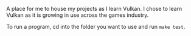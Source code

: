 A place for me to house my projects as I learn Vulkan. I chose to learn Vulkan as it is growing in use across the games industry. 

To run a program, cd into the folder you want to use and run ``make test``.
